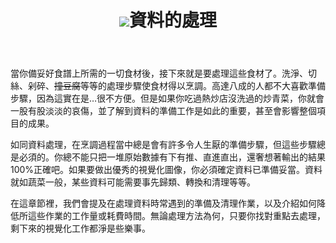 <div data-type="part" class="green">
 <header>
 <h1><img src="../images/sections/04/preparing-data.png" />資料的處理</h1>
 </header>
<!--
Section tag replaced with div Gitbook publishing
	 <section class="content">-->
<div class="content">
<p>當你備妥好食譜上所需的一切食材後，接下來就是要處理這些食材了。洗淨、切絲、剁碎、<s>撞豆腐</s>等等的處理步驟使食材得以烹調。高達八成的人都不大喜歡準備步驟，因為這實在是…很不方便。但是如果你吃過熱炒店沒洗過的炒青菜，你就會一股有股淡淡的哀傷，並了解到資料的準備工作是如此的重要，甚至會影響整個項目的成果。</p>
 
<p>如同資料處理，在烹調過程當中總是會有許多令人生厭的準備步驟，但這些步驟總是必須的。你總不能只把一堆原始數據有下有推、直進直出，還奢想著輸出的結果100%正確吧。如果要做出優秀的視覺化圖像，你必須確定資料已準備妥當。資料就如蔬菜一般，某些資料可能需要事先歸類、轉換和清理等等。</p> 
 

<p>在這章節裡，我們會提及在處理資料時常遇到的準備及清理作業，以及介紹如何降低所這些作業的工作量或耗費時間。無論處理方法為何，只要你找對重點去處理，剩下來的視覺化工作都淨是些樂事。</p>
 <!--</section>-->
</div>
</div>
